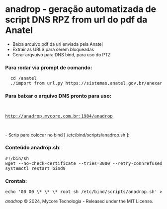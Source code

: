 # anadrop - geração automatizada de script DNS RPZ from url do pdf da Anatel

- Baixa arquivo pdf da url enviada pela Anatel
- Extrair as URLS para serem bloqueadas
- Gerar arqvuivo para DNS bind, para uso do PTZ

<section>
   <h3>Para rodar via prompt de comando:</h3>
   <pre>
  cd /anatel
  ./import_from_url.py https://sistemas.anatel.gov.br/anexar-api/publico/anexos/download/5e68ae83f4826fdb20f8f553447008f3
</pre>
</section>

<section>
   <h3>Para baixar o arquivo DNS pronto para uso:</h3>
   <pre>

http://anadrop.mycore.com.br:1984/anadrop

</pre>
</section>
- Scrip para colocar no bind [ /etc/bind/scripts/anadrop.sh ]:

<p>
<section>
   <h3>Conteúdo anadrop.sh:</h3>
   <pre>
#!/bin/sh
wget --no-check-certificate --tries=3000 --retry-connrefused --timeout=10 --dns-timeout=8 --wait=7 --waitretry=3 http://anadrop.mycore.com.br:1984/anadrop -O /etc/bind/rpz/db.rpz.zone.hosts
systemctl restart bind9
</pre>
</section>
</p>

<p>
<section>
   <h3>Crontab:</h3>
   <pre>
echo '00 00 \* \* \* root sh /etc/bind/scripts/anadrop.sh' >> /etc/crontab
</pre>
</section>
</p>

_anadrop_ &copy; 2024, Mycore Tecnologia - Released under the MIT License.
